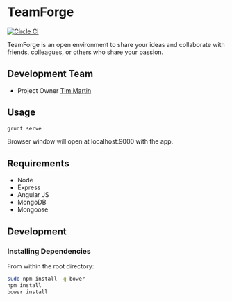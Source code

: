 # TeamForge
[![Circle CI](https://circleci.com/gh/tmartin1/teamforge/tree/master.svg?style=svg)](https://circleci.com/gh/tmartin1/teamforge/tree/dev)

TeamForge is an open environment to share your ideas and collaborate with friends, colleagues, or others who share your passion.


## Development Team

* Project Owner [Tim Martin](https://github.com/tmartin1)

## Usage

```sh
grunt serve
```

Browser window will open at localhost:9000 with the app.


## Requirements

- Node
- Express
- Angular JS
- MongoDB
- Mongoose

## Development

### Installing Dependencies

From within the root directory:

```sh
sudo npm install -g bower
npm install
bower install
```

